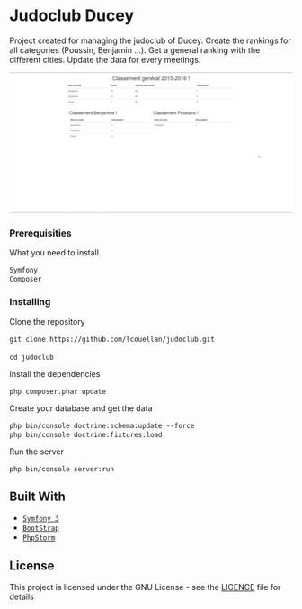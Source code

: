 # Judoclub Ducey

Project created for managing the judoclub of Ducey.
Create the rankings for all categories (Poussin, Benjamin ...).
Get a general ranking with the different cities. 
Update the data for every meetings.

![](media/screenshot.png)


### Prerequisities

What you need to install.

```
Symfony
Composer
```

### Installing

Clone the repository

```
git clone https://github.com/lcouellan/judoclub.git

cd judoclub
```



Install the dependencies

```
php composer.phar update
```

Create your database and get the data

```
php bin/console doctrine:schema:update --force
php bin/console doctrine:fixtures:load
```

Run the server

```
php bin/console server:run
```


## Built With

* [`Symfony 3`](https://symfony.com/)
* [`BootStrap`](http://getbootstrap.com/)
* [`PhpStorm`](https://www.jetbrains.com/phpstorm/)


## License

This project is licensed under the GNU License - see the [LICENCE](LICENSE) file for details

